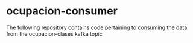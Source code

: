 # ocupacion-consumer
The following repository contains code pertaining to consuming the data from the ocupacion-clases kafka topic

